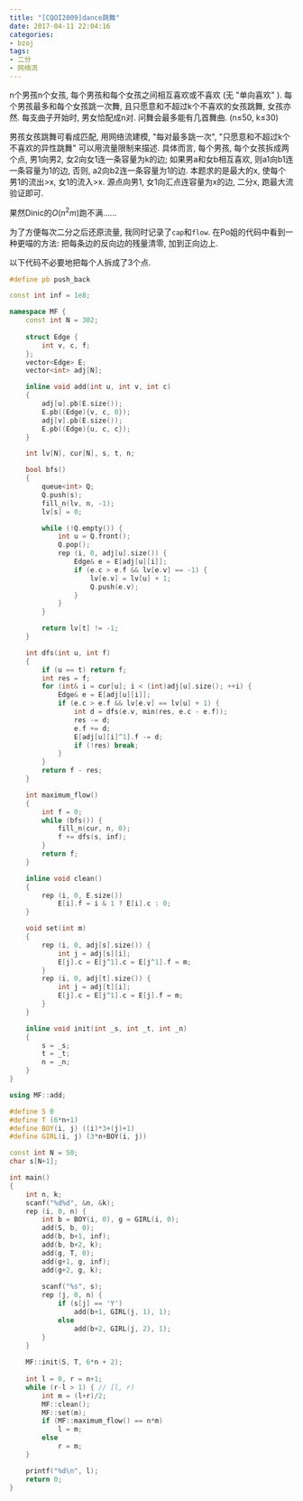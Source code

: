 ```yaml
---
title: "[CQOI2009]dance跳舞"
date: 2017-04-11 22:04:16
categories:
- bzoj
tags:
- 二分
- 网络流
---
```

n个男孩n个女孩, 每个男孩和每个女孩之间相互喜欢或不喜欢 (无 "单向喜欢" ). 每个男孩最多和每个女孩跳一次舞, 且只愿意和不超过k个不喜欢的女孩跳舞, 女孩亦然. 每支曲子开始时, 男女恰配成n对. 问舞会最多能有几首舞曲. (n&le;50, k&le;30)
<!--more-->
男孩女孩跳舞可看成匹配, 用网络流建模, "每对最多跳一次", "只愿意和不超过k个不喜欢的异性跳舞" 可以用流量限制来描述. 具体而言, 每个男孩, 每个女孩拆成两个点, 男1向男2, 女2向女1连一条容量为k的边; 如果男a和女b相互喜欢, 则a1向b1连一条容量为1的边, 否则, a2向b2连一条容量为1的边. 本题求的是最大的x, 使每个男1的流出&gt;x, 女1的流入&gt;x. 源点向男1, 女1向汇点连容量为x的边, 二分x, 跑最大流验证即可.

果然Dinic的$O(n^2m)$跑不满......

为了方便每次二分之后还原流量, 我同时记录了`cap`和`flow`. 在Po姐的代码中看到一种更喵的方法: 把每条边的反向边的残量清零, 加到正向边上.

以下代码不必要地把每个人拆成了3个点.

```cpp
#define pb push_back

const int inf = 1e8;

namespace MF {
	const int N = 302;
	
	struct Edge {
		int v, c, f;
	};
	vector<Edge> E;
	vector<int> adj[N];

	inline void add(int u, int v, int c)
	{
		adj[u].pb(E.size());
		E.pb((Edge){v, c, 0});
		adj[v].pb(E.size());
		E.pb((Edge){u, c, c});
	}

	int lv[N], cur[N], s, t, n;

	bool bfs()
	{
		queue<int> Q;
		Q.push(s);
		fill_n(lv, n, -1);
		lv[s] = 0;

		while (!Q.empty()) {
			int u = Q.front();
			Q.pop();
			rep (i, 0, adj[u].size()) {
				Edge& e = E[adj[u][i]];
				if (e.c > e.f && lv[e.v] == -1) {
					lv[e.v] = lv[u] + 1;
					Q.push(e.v);
				}
			}
		}

		return lv[t] != -1;
	}

	int dfs(int u, int f)
	{
		if (u == t) return f;
		int res = f;
		for (int& i = cur[u]; i < (int)adj[u].size(); ++i) {
			Edge& e = E[adj[u][i]];
			if (e.c > e.f && lv[e.v] == lv[u] + 1) {
				int d = dfs(e.v, min(res, e.c - e.f));
				res -= d;
				e.f += d;
				E[adj[u][i]^1].f -= d;
				if (!res) break;
			}
		}
		return f - res;
	}

	int maximum_flow()
	{
		int f = 0;
		while (bfs()) {
			fill_n(cur, n, 0);
			f += dfs(s, inf);
		}
		return f;
	}

	inline void clean()
	{
		rep (i, 0, E.size())
			E[i].f = i & 1 ? E[i].c : 0;
	}

	void set(int m)
	{
		rep (i, 0, adj[s].size()) {
			int j = adj[s][i];
			E[j].c = E[j^1].c = E[j^1].f = m;
		}
		rep (i, 0, adj[t].size()) {
			int j = adj[t][i];
			E[j].c = E[j^1].c = E[j].f = m;
		}
	}

	inline void init(int _s, int _t, int _n)
	{
		s = _s;
		t = _t;
		n = _n;
	}
}

using MF::add;

#define S 0
#define T (6*n+1)
#define BOY(i, j) ((i)*3+(j)+1)
#define GIRL(i, j) (3*n+BOY(i, j))

const int N = 50;
char s[N+1];

int main()
{
	int n, k;
	scanf("%d%d", &n, &k);
	rep (i, 0, n) {
		int b = BOY(i, 0), g = GIRL(i, 0);
		add(S, b, 0);
		add(b, b+1, inf);
		add(b, b+2, k);
		add(g, T, 0);
		add(g+1, g, inf);
		add(g+2, g, k);
		
		scanf("%s", s);
		rep (j, 0, n) {
			if (s[j] == 'Y')
				add(b+1, GIRL(j, 1), 1);
			else
				add(b+2, GIRL(j, 2), 1);
		}
	}
	
	MF::init(S, T, 6*n + 2);
	
	int l = 0, r = n+1;
	while (r-l > 1) { // [l, r)
		int m = (l+r)/2;
		MF::clean();
		MF::set(m);
		if (MF::maximum_flow() == n*m)
			l = m;
		else
			r = m;
	}

	printf("%d\n", l);
	return 0;
}
```